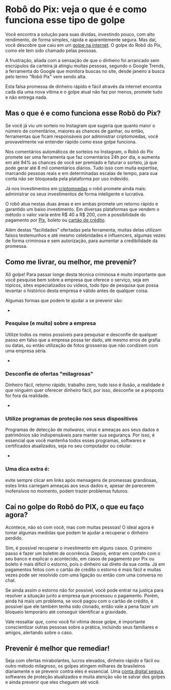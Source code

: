 # Robô do Pix: veja o que é e como funciona esse tipo de golpe

Você encontra a solução para suas dívidas, investindo pouco, com alto rendimento, de forma simples, rápida e aparentemente segura. Mas daí, você descobre que caiu em um [golpe na internet](https://meubolso.mercadopago.com.br/golpes-na-internet). O golpe do Robô do Pix, como ele tem sido chamado pelas pessoas.

A frustração, aliada com a sensação de que o dinheiro foi arrancado sem escrúpulos da carteira já atingiu muitas pessoas, segundo o Google Trends, a ferramenta do Google que monitora buscas no site, desde janeiro a busca pelo termo "Robô Pix" vem sendo alta.

Esta falsa promessa de dinheiro rápido e fácil através da internet encontra cada dia uma nova vítima e o golpe atual não faz por menos, promete tudo e não entrega nada.

## **Mas o que é e como funciona esse Robô do Pix?**

Se você já viu um sorteio no Instagram que sugeria que quanto maior o número de comentários, maiores as chances de ganhar, ou então, ferramentas que ficam responsáveis por administrar criptomoedas, você provavelmente vai entender rápido como esse golpe funciona.

Nos comentários automáticos de sorteios no Instagram, o Robô do Pix promete ser uma ferramenta que faz comentários 24h por dia, e aumenta em até 94% as chances de você ser premiado e faturar o sorteio, já que pode gerar até 8 mil comentários diários. Tudo isso com muita expertise, marcando pessoas reais e em determinadas escalas de tempo, para sua conta não ser bloqueada pela plataforma por uso indevido.

Já nos investimentos em [criptomoedas](https://meubolso.mercadopago.com.br/criptomoedas-o-que-sao-e-como-funcionam) o robô promete ainda mais: administrar os seus investimentos de forma inteligente e lucrativa.

O robô atua nestas duas áreas e em ambas promete um retorno rápido e garantido um baixo investimento. Em diversas plataformas que vendem o método o valor varia entre R$ 40 a R$ 200, com a possibilidade do pagamento por [Pix](https://meubolso.mercadopago.com.br/pix-e-conta-digital-mais-facilidade-para-sua-rotina-bancaria), boleto ou [cartão de crédito](https://meubolso.mercadopago.com.br/cartao-de-credito-sem-anuidade).

Além destas “facilidades” ofertadas pela ferramenta, muitas delas utilizam falsos testemunhos e até mesmo celebridades e influencers, algumas vezes de forma criminosa e sem autorização, para aumentar a credibilidade da promessa.

## **Como me livrar, ou melhor, me prevenir?**

Xô golpe! Para passar longe desta técnica criminosa é muito importante que você pesquise bem sobre a empresa que oferece o serviço, seja em tópicos, sites especializados ou vídeos, todo tipo de pesquisa que possa levantar o histórico desta empresa é válido antes de qualquer coisa.

Algumas formas que podem te ajudar a se prevenir são:

- 
### **Pesquise (e muito) sobre a empresa**

Utilize todos os meios possíveis para pesquisar e desconfie de qualquer passo em falso que a empresa possa ter dado, até mesmo erros de grafia ou datas, ou então utilização de fotos grosseiras que não condizem com uma empresa séria.

- 
### **Desconfie de ofertas "milagrosas"**

Dinheiro fácil, retorno rápido, trabalho zero, tudo isso é ilusão, a realidade é que ninguém quer oferecer dinheiro fácil, por isso, desconfie se a proposta for fora da realidade.

- 
### **Utilize programas de proteção nos seus dispositivos**

Programas de detecção de *malwares*, vírus e ameaças aos seus dados e patrimônios são indispensáveis para manter sua segurança. Por isso, é essencial que você mantenha todos esses programas, softwares e certificados atualizados, seja no seu computador ou celular.

- 
### **Uma dica extra é:**

evite sempre clicar em links após mensagens de promessas grandiosas, estes links carregam ameaças aos seus dados e, apesar de parecerem inofensivos no momento, podem trazer problemas futuros.

## **Caí no golpe do Robô do PIX, o que eu faço agora?**

Acontece, não só com você, mas com muitas pessoas! O ideal agora é tomar algumas medidas que podem te ajudar a recuperar o dinheiro perdido.

Sim, é possível recuperar o investimento em alguns casos. O primeiro passo é fazer um boletim de ocorrência. Depois, entrar em contato com o seu banco e explicar o acontecido, em casos de pagamento por Pix ou boleto é mais difícil o estorno, pois o dinheiro sai direto da sua conta. Já em pagamentos feitos com o cartão de crédito o estorno é mais fácil e muitas vezes pode ser resolvido com uma ligação ou então com uma conversa no chat.

Se ainda assim o estorno não for possível, você pode entrar na justiça para resolver a situação junto a empresa que processou o pagamento. Porém, ainda há mais um problema, se você pagou com o cartão de crédito, é possível que ele também tenha sido clonado, então vale a pena fazer um bloqueio temporário até conseguir identificar a gravidade.

Vale ressaltar que, como você foi vítima desse golpe, é importante conscientizar outras pessoas sobre a prática, incluindo seus familiares e amigos, alertando sobre o caso.

## **Prevenir é melhor que remediar!**

Seja com ofertas mirabolantes, lucros elevados, dinheiro rápido e fácil ou outro método milagroso, os golpes atingem milhares de brasileiros diariamente e se prevenir contra eles é essencial. Uma [conta digital segura](https://www.mercadopago.com.br/conta#from=public_navigation), softwares de proteção atualizados e muita atenção vão te salvar dos golpes e ainda prevenir que eles cheguem até você.